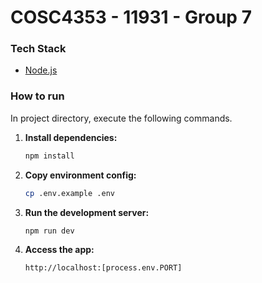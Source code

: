 # COSC4353 - 11931 - Group 7

### Tech Stack

- [Node.js](https://nodejs.org/en)

### How to run

In project directory, execute the following commands.

1. **Install dependencies:**

    ```sh
    npm install
    ```

2. **Copy environment config:**

    ```sh
    cp .env.example .env
    ```

3. **Run the development server:**

    ```sh
    npm run dev
    ```

4. **Access the app:**

    ```sh
    http://localhost:[process.env.PORT]
    ```